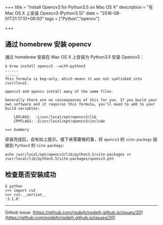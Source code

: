 +++
title = "Install Opencv3 for Python3.5 on Mac OS X"
description = "在 Mac OS X 上安装 Opencv3 (Python3.5)"
date = "2016-08-01T21:17:51+08:00"
tags = ["Python","opencv"]

+++


## 通过 homebrew 安装 opencv

通过 homebrew 安装在 Mac OS X 上安装为 Python3.5 安装 Opencv3：

```
$ brew install opencv3 --with-python3
......
......
This formula is keg-only, which means it was not symlinked into /usr/local.

opencv3 and opencv install many of the same files.

Generally there are no consequences of this for you. If you build your
own software and it requires this formula, you'll need to add to your
build variables:

    LDFLAGS:  -L/usr/local/opt/opencv3/lib
    CPPFLAGS: -I/usr/local/opt/opencv3/include

==> Summary
```

<!--more-->

安装完成后，会有如上提示。接下来需要做的事，将 `opencv3` 的 `site-packegs` 链接到 `Python3` 的 `site-packegs`:

```
echo /usr/local/opt/opencv3/lib/python3.5/site-packages >> /usr/local/lib/python3.5/site-packages/opencv3.pth
```

## 检查是否安装成功

```
$ python
>>> import cv2
>>> cv2.__version__
'3.1.0'
```

---
Github Issue: [https://github.com/nodejh/nodejh.github.io/issues/20](https://github.com/nodejh/nodejh.github.io/issues/20)
